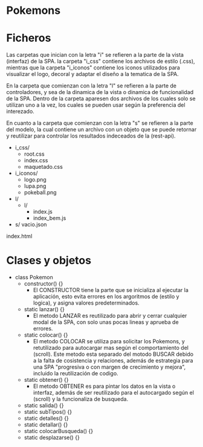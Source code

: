 # Pokemons

# Ficheros
Las carpetas que inician con la letra "i" se refieren a la parte de la vista (interfaz) de la SPA. la carpeta "i_css" contiene los archivos de estilo (.css), mientras que la carpeta "i_iconos" contiene los iconos utilizados para visualizar el logo, decoral y adaptar el diseño a la tematica de la SPA.

En la carpeta que comienzan con la letra "l" se refieren a la parte de controladores, y sea de la dinamica de la vista o dinamica de funcionalidad de la SPA. Dentro de la carpeta aparesen dos archivos de los cuales solo se utilizan uno a la vez, los cuales se pueden usar según la preferencia del interezado.

En cuanto a la carpeta que comienzan con la letra "s" se refieren a la parte del modelo, la cual contiene un archivo con un objeto que se puede retornar y reutilizar para controlar los resultados indeceados de la (rest-api).

- i_css/
  - root.css
  - index.css
  - maquetado.css
- i_iconos/
  - logo.png
  - lupa.png
  - pokeball.png
- l/
  - l/
    - index.js
    - index_bem.js
- s/
  vacio.json

index.html

# Clases y objetos


- class Pokemon
  - constructor() {}
    - El CONSTRUCTOR tiene la parte que se inicializa al ejecutar la aplicación, esto evita errores en los argoritmos de (estilo y logica), y asigna valores predeterminados. 
  - static lanzar() {}
    - El metodo LANZAR es reutilizado para abrir y cerrar cualquier modal de la SPA, con solo unas pocas lineas y aprueba de errores.
  - static colocar() {}
    - El metodo COLOCAR se utiliza para solicitar los Pokemons, y retutilizado para autocargar mas según el comportamiento del (scroll). Este metodo esta separado del motodo BUSCAR debido a la falta de cosistencia y relaciones, además de estrategia para una SPA "progresiva o con margen de crecimiento y mejora", incluido la reutilización de codigo. 
  - static obtener() {}
    - El metodo OBTENER es para pintar los datos en la vista o interfaz, además de ser reutilizado para el autocargado según el (scroll) y la funcionaliza de busqueda.
  - static salida() {}
  - static subTipos() {}
  - static detalles() {}
  - static detallar() {}
  - static colocarBusqueda() {}
  - static desplazarse() {}



